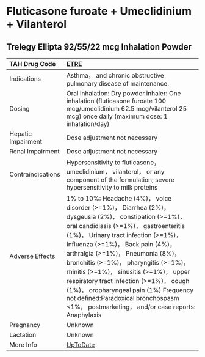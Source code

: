 # Fluticasone furoate + Umeclidinium + Vilanterol

## Trelegy Ellipta 92/55/22 mcg Inhalation Powder

| TAH Drug Code      | [ETRE](https://www.tahsda.org.tw/drugs/hissearch.php?drug_code=ETRE)                                                                                                                                                                                                                                                                                                                                                                                                                                                                     |
|:-------------------|:-----------------------------------------------------------------------------------------------------------------------------------------------------------------------------------------------------------------------------------------------------------------------------------------------------------------------------------------------------------------------------------------------------------------------------------------------------------------------------------------------------------------------------------------|
| Indications        | Asthma， and chronic obstructive pulmonary disease of maintenance.                                                                                                                                                                                                                                                                                                                                                                                                                                                                       |
| Dosing             | Oral inhalation: Dry powder inhaler: One inhalation (fluticasone furoate 100 mcg/umeclidinium 62.5 mcg/vilanterol 25 mcg) once daily (maximum dose: 1 inhalation/day)                                                                                                                                                                                                                                                                                                                                                                    |
| Hepatic Impairment | Dose adjustment not necessary                                                                                                                                                                                                                                                                                                                                                                                                                                                                                                            |
| Renal Impairment   | Dose adjustment not necessary                                                                                                                                                                                                                                                                                                                                                                                                                                                                                                            |
| Contraindications  | Hypersensitivity to fluticasone， umeclidinium， vilanterol， or any component of the formulation; severe hypersensitivity to milk proteins                                                                                                                                                                                                                                                                                                                                                                                              |
| Adverse Effects    | 1% to 10%: Headache (4%)， voice disorder (>=1%)， Diarrhea (2%)， dysgeusia (2%)， constipation (>=1%)， oral candidiasis (>=1%)， gastroenteritis (1%)， Urinary tract infection (>=1%)， Influenza (>=1%)， Back pain (4%)， arthralgia (>=1%)， Pneumonia (8%)， bronchitis (>=1%)， pharyngitis (>=1%)， rhinitis (>=1%)， sinusitis (>=1%)， upper respiratory tract infection (>=1%)， cough (1%)， oropharyngeal pain (1%) Frequency not defined:Paradoxical bronchospasm <1%， postmarketing， and/or case reports: Anaphylaxis |
| Pregnancy          | Unknown                                                                                                                                                                                                                                                                                                                                                                                                                                                                                                                                  |
| Lactation          | Unknown                                                                                                                                                                                                                                                                                                                                                                                                                                                                                                                                  |
| More Info          | [UpToDate](https://www.uptodate.com/contents/fluticasone-furoate-and-umeclidinium-and-vilanterol-drug-information)                                                                                                                                                                                                                                                                                                                                                                                                                       |

